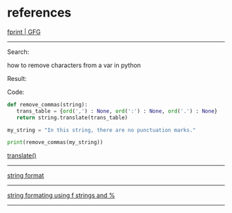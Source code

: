 # references

[fprint | GFG](https://www.geeksforgeeks.org/formatted-string-literals-f-strings-python/)

____

Search:

how to remove characters from a var in python

Result:

Code:

```python
def remove_commas(string):
   trans_table = {ord(',') : None, ord(':') : None, ord('.') : None}
   return string.translate(trans_table)

my_string = "In this string, there are no punctuation marks."

print(remove_commas(my_string))
```

[translate()](https://hostman.com/tutorials/how-to-delete-a-character-from-a-string-in-python/)

____

[string format](https://www.geeksforgeeks.org/python-string-format-method/)

____

[string formating using f strings and %](https://www.geeksforgeeks.org/string-formatting-in-python-using/?ref=lbp)

____
